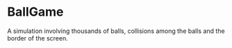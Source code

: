 # BallGame
A simulation involving thousands of balls, collisions among the balls and the border of the screen.

